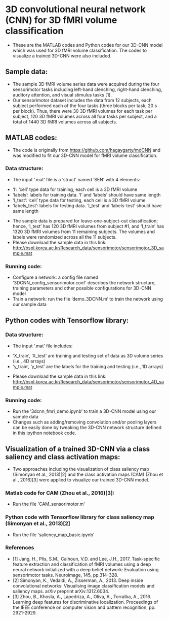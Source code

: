 # 3D convolutional neural network (CNN) for 3D fMRI volume classification
* These are the MATLAB codes and Python codes for our 3D-CNN model which was used for 3D fMRI volume classification. The codes to visualize a trained 3D-CNN were also included.

## Sample data: 
* The sample 3D fMRI volume series data were acquired during the four sensorimotor tasks including left-hand clenching, right-hand clenching, auditory attention, and visual stimulus tasks [1].
* Our sensorimotor dataset includes the data from 12 subjects, each subject performed each of the four tasks (three blocks per task; 20 s per block). Thus, there were 30 3D fMRI volumes for each task per subject, 120 3D fMRI volumes across all four tasks per subject, and a total of 1440 3D fMRI volumes across all subjects.

## MATLAB codes:
* The code is originally from https://github.com/hagaygarty/mdCNN and was modified to fit our 3D-CNN model for fMRI volume classification.

### Data structure: 
* The input ‘.mat’ file is a ‘struct’ named ‘SEN’ with 4 elements:
- ‘I’: ‘cell’ type data for training, each cell is a 3D fMRI volume
- ‘labels’: labels for training data. ‘I’ and ‘labels’ should have same length
- ‘I_test’: ‘cell’ type data for testing, each cell is a 3D fMRI volume
- ‘labels_test’: labels for testing data. ‘I_test’ and ‘labels-test’ should have same length
* The sample data is prepared for leave-one-subject-out classification; hence, ‘I_test’ has 120 3D fMRI volumes from subject #1, and ‘I_train’ has 1320 3D fMRI volumes from 11 remaining subjects. The volumes and labels were randomized across all the 11 subjects.
* Please download the sample data in this link: http://bspl.korea.ac.kr/Research_data/sensorimotor/sensorimotor_3D_sample.mat

### Running code:
* Configure a network: a config file named ‘3DCNN_config_sensorimotor.conf’ describes the network structure, training parameters and other possible configurations for 3D-CNN model
* Train a network: run the file ‘demo_3DCNN.m’ to train the network using our sample data

## Python codes with Tensorflow library:
### Data structure: 
* The input ‘.mat’ file includes:
- ‘X_train’, ‘X_test’ are training and testing set of data as 3D volume series (i.e., 4D arrays)
- ‘y_train’, ‘y_test’ are the labels for the training and testing (i.e., 1D arrays)
* Please download the sample data in this link: http://bspl.korea.ac.kr/Research_data/sensorimotor/sensorimotor_4D_sample.mat

### Running code: 
* Run the ‘3dcnn_fmri_demo.ipynb’ to train a 3D-CNN model using our sample data
* Changes such as adding/removing convolution and/or pooling layers can be easily done by tweaking the 3D-CNN network structure defined in this ipython notebook code.

## Visualization of a trained 3D-CNN via a class saliency and class activation maps:
* Two approaches including the visualization of class saliency map (Simonyan et al., 2013)[2] and the class activation maps (CAM) (Zhou et al., 2016)[3] were applied to visualize our trained 3D-CNN model.
### Matlab code for CAM (Zhou et al., 2016)[3]:
* Run the file 'CAM_sensorimotor.m'
### Python code with Tensorflow library for class saliency map (Simonyan et al., 2013)[2]
* Run the file 'saliency_map_basic.ipynb'

### References
* [1] Jang, H., Plis, S.M., Calhoun, V.D. and Lee, J.H., 2017. Task-specific feature extraction and classification of fMRI volumes using a deep neural network initialized with a deep belief network: Evaluation using sensorimotor tasks. Neuroimage, 145, pp.314-328.
* [2] Simonyan, K., Vedaldi, A., Zisserman, A., 2013. Deep inside convolutional networks: Visualising image classification models and saliency maps. arXiv preprint arXiv:1312.6034.
* [3] Zhou, B., Khosla, A., Lapedriza, A., Oliva, A., Torralba, A., 2016. Learning deep features for discriminative localization. Proceedings of the IEEE conference on computer vision and pattern recognition, pp. 2921-2929.

